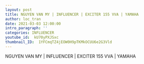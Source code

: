 ```yaml
---
layout: post
title: NGUYEN VAN MY | INFLUENCER | EXCITER 155 VVA | YAMAHA
author: loc_tran
date: 2021-03-03 12:00:00
intro_paragraph: ''
categories: INFLUENCER
youtube_id:  kU70yPXJSxc
thumbnail_ID:  1YFCmqTZ4jEOW0H9pTKMkOCUU6e2G3Vld
---
```

NGUYEN VAN MY | INFLUENCER | EXCITER 155 VVA | YAMAHA
